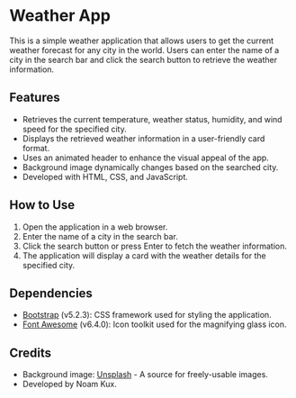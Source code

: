# Weather App

This is a simple weather application that allows users to get the current weather forecast for any city in the world. Users can enter the name of a city in the search bar and click the search button to retrieve the weather information.

## Features

- Retrieves the current temperature, weather status, humidity, and wind speed for the specified city.
- Displays the retrieved weather information in a user-friendly card format.
- Uses an animated header to enhance the visual appeal of the app.
- Background image dynamically changes based on the searched city.
- Developed with HTML, CSS, and JavaScript.

## How to Use

1. Open the application in a web browser.
2. Enter the name of a city in the search bar.
3. Click the search button or press Enter to fetch the weather information.
4. The application will display a card with the weather details for the specified city.

## Dependencies

- [Bootstrap](https://getbootstrap.com/) (v5.2.3): CSS framework used for styling the application.
- [Font Awesome](https://fontawesome.com/) (v6.4.0): Icon toolkit used for the magnifying glass icon.

## Credits

- Background image: [Unsplash](https://unsplash.com/) - A source for freely-usable images.
- Developed by Noam Kux.


